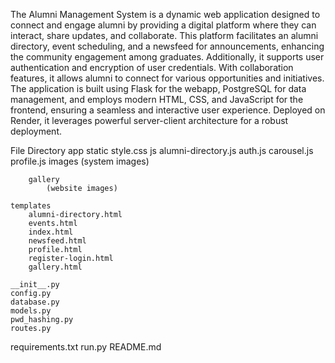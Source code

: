 The Alumni Management System is a dynamic web application designed to connect and engage alumni by providing a digital platform where they can interact, share updates, and collaborate. This platform facilitates an alumni directory, event scheduling, and a newsfeed for announcements, enhancing the community engagement among graduates. Additionally, it supports user authentication and encryption of user credentials. With collaboration features, it allows alumni to connect for various opportunities and initiatives. The application is built using Flask for the webapp, PostgreSQL for data management, and employs modern HTML, CSS, and JavaScript for the frontend, ensuring a seamless and interactive user experience. Deployed on Render, it leverages powerful server-client architecture for a robust deployment.

File Directory
app
    static
        style.css
        js
            alumni-directory.js
            auth.js
            carousel.js
            profile.js
        images
            (system images)
        
        gallery
            (website images)

    templates
        alumni-directory.html
        events.html
        index.html
        newsfeed.html
        profile.html
        register-login.html
        gallery.html 

    __init__.py
    config.py
    database.py
    models.py
    pwd_hashing.py
    routes.py
   
requirements.txt
run.py
README.md